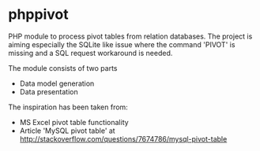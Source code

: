 # phppivot

PHP module to process pivot tables from relation databases. The project is aiming especially the SQLite like issue where the command 'PIVOT' is missing and a SQL request workaround is needed. 

The module consists of two parts

* Data model generation
* Data presentation

The inspiration has been taken from:

* MS Excel pivot table functionality
* Article 'MySQL pivot table' at  http://stackoverflow.com/questions/7674786/mysql-pivot-table 
